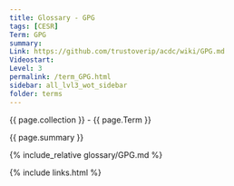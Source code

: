 ```yaml
---
title: Glossary - GPG
tags: [CESR]
Term: GPG
summary: 
Link: https://github.com/trustoverip/acdc/wiki/GPG.md
Videostart: 
Level: 3
permalink: /term_GPG.html
sidebar: all_lvl3_wot_sidebar
folder: terms
---
```


{{ page.collection }} - {{ page.Term }}

   {{ page.summary }}

{% include_relative glossary/GPG.md %}

 {% include links.html %} 
